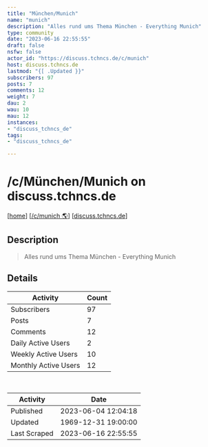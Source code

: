 ```yaml
---
title: "München/Munich" 
name: "munich"
description: "Alles rund ums Thema München - Everything Munich"
type: community
date: "2023-06-16 22:55:55"
draft: false
nsfw: false
actor_id: "https://discuss.tchncs.de/c/munich"
host: discuss.tchncs.de
lastmod: "{[ .Updated }}"
subscribers: 97
posts: 7
comments: 12
weight: 7
dau: 2
wau: 10
mau: 12
instances:
- "discuss_tchncs_de"
tags: 
- "discuss_tchncs_de"

---
```


# /c/München/Munich on discuss.tchncs.de

[[home](/)]
[[/c/munich 🌎](https://discuss.tchncs.de/c/munich)]
[[discuss.tchncs.de](/instances/discuss_tchncs_de)]


## Description 

<blockquote class="description">
Alles rund ums Thema München - Everything Munich
</blockquote>


## Details

| Activity | Count  |
|----------------------|---|
| Subscribers          | 97 |
| Posts                | 7  |
| Comments             | 12  |
| Daily Active Users   | 2  |
| Weekly Active Users  | 10  |
| Monthly Active Users | 12  |

<br>

| Activity | Date |
|----------------------|---|
| Published            | 2023-06-04 12:04:18 |
| Updated              | 1969-12-31 19:00:00 |
| Last Scraped         | 2023-06-16 22:55:55 |
